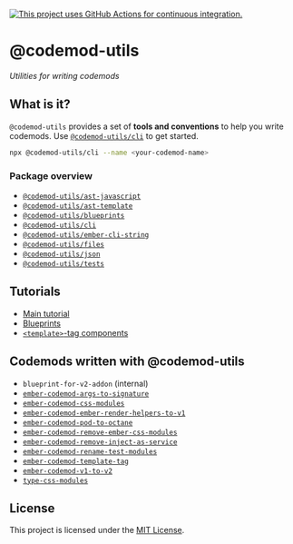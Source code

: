 [![This project uses GitHub Actions for continuous integration.](https://github.com/ijlee2/codemod-utils/actions/workflows/ci.yml/badge.svg)](https://github.com/ijlee2/codemod-utils/actions/workflows/ci.yml)

# @codemod-utils

_Utilities for writing codemods_


## What is it?

`@codemod-utils` provides a set of **tools and conventions** to help you write codemods. Use [`@codemod-utils/cli`](/packages/cli/README.md) to get started.

```sh
npx @codemod-utils/cli --name <your-codemod-name>
```


### Package overview

- [`@codemod-utils/ast-javascript`](./packages/ast/javascript/README.md)
- [`@codemod-utils/ast-template`](./packages/ast/template/README.md)
- [`@codemod-utils/blueprints`](./packages/blueprints/README.md)
- [`@codemod-utils/cli`](./packages/cli/README.md)
- [`@codemod-utils/ember-cli-string`](./packages/ember-cli-string/README.md)
- [`@codemod-utils/files`](./packages/files/README.md)
- [`@codemod-utils/json`](./packages/json/README.md)
- [`@codemod-utils/tests`](./packages/tests/README.md)


## Tutorials

- [Main tutorial](./tutorials/ember-codemod-rename-test-modules/00-introduction.md)
- [Blueprints](./tutorials/blueprint-for-v2-addon/00-introduction.md)
- [`<template>`-tag components](./tutorials/template-tag-components/00-introduction.md)


## Codemods written with @codemod-utils

- `blueprint-for-v2-addon` (internal)
- [`ember-codemod-args-to-signature`](https://github.com/ijlee2/ember-codemod-args-to-signature)
- [`ember-codemod-css-modules`](https://github.com/simplepractice/ember-codemod-css-modules)
- [`ember-codemod-ember-render-helpers-to-v1`](https://github.com/buschtoens/ember-render-helpers/tree/master/packages/ember-codemod-ember-render-helpers-to-v1)
- [`ember-codemod-pod-to-octane`](https://github.com/ijlee2/ember-codemod-pod-to-octane)
- [`ember-codemod-remove-ember-css-modules`](https://github.com/ijlee2/embroider-css-modules/tree/main/packages/ember-codemod-remove-ember-css-modules)
- [`ember-codemod-remove-inject-as-service`](https://github.com/ijlee2/ember-codemod-remove-inject-as-service)
- [`ember-codemod-rename-test-modules`](https://github.com/ijlee2/ember-codemod-rename-test-modules)
- [`ember-codemod-template-tag`](https://github.com/IgnaceMaes/ember-codemod-template-tag)
- [`ember-codemod-v1-to-v2`](https://github.com/ijlee2/ember-codemod-v1-to-v2)
- [`type-css-modules`](https://github.com/ijlee2/embroider-css-modules/tree/main/packages/type-css-modules)


## License

This project is licensed under the [MIT License](LICENSE.md).

